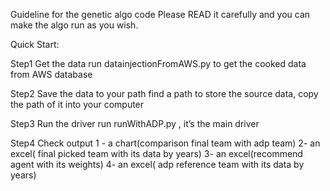 Guideline for the genetic algo code
Please READ it carefully and you can make the algo run as you wish.


Quick Start:

Step1 Get the data
run datainjectionFromAWS.py to get the cooked data from AWS database

Step2 Save the data to your path
find a path to store the source data, copy the path of it into your computer


Step3 Run the driver
run runWithADP.py , it’s the main driver


Step4 Check output
1 - a chart(comparison final team with adp team) 
2- an excel( final picked team with its data by years) 
3- an excel(recommend agent with its weights) 
4- an excel( adp reference team with its data by years)

